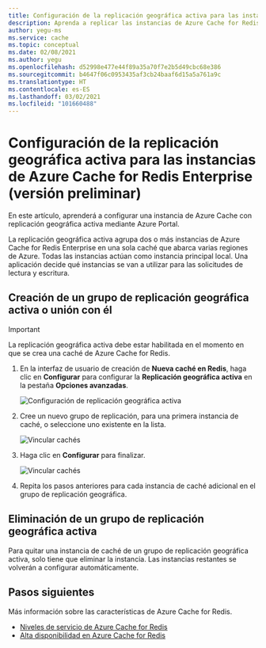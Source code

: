 ```yaml
---
title: Configuración de la replicación geográfica activa para las instancias de Azure Cache for Redis Enterprise
description: Aprenda a replicar las instancias de Azure Cache for Redis Enterprise entre regiones de Azure.
author: yegu-ms
ms.service: cache
ms.topic: conceptual
ms.date: 02/08/2021
ms.author: yegu
ms.openlocfilehash: d52998e477e44f89a35a70f7e2b5d49cbc68e386
ms.sourcegitcommit: b4647f06c0953435af3cb24baaf6d15a5a761a9c
ms.translationtype: HT
ms.contentlocale: es-ES
ms.lasthandoff: 03/02/2021
ms.locfileid: "101660488"
---
```

# <a name="configure-active-geo-replication-for-enterprise-azure-cache-for-redis-instances-preview"></a>Configuración de la replicación geográfica activa para las instancias de Azure Cache for Redis Enterprise (versión preliminar)

En este artículo, aprenderá a configurar una instancia de Azure Cache con replicación geográfica activa mediante Azure Portal.

La replicación geográfica activa agrupa dos o más instancias de Azure Cache for Redis Enterprise en una sola caché que abarca varias regiones de Azure. Todas las instancias actúan como instancia principal local. Una aplicación decide qué instancias se van a utilizar para las solicitudes de lectura y escritura.

## <a name="create-or-join-an-active-geo-replication-group"></a>Creación de un grupo de replicación geográfica activa o unión con él

> [!IMPORTANT]
> La replicación geográfica activa debe estar habilitada en el momento en que se crea una caché de Azure Cache for Redis.
>
>

1. En la interfaz de usuario de creación de **Nueva caché en Redis**, haga clic en **Configurar** para configurar la **Replicación geográfica activa** en la pestaña **Opciones avanzadas**.

    ![Configuración de replicación geográfica activa](./media/cache-how-to-active-geo-replication/cache-active-geo-replication-not-configured.png)

1. Cree un nuevo grupo de replicación, para una primera instancia de caché, o seleccione uno existente en la lista.

    ![Vincular cachés](./media/cache-how-to-active-geo-replication/cache-active-geo-replication-new-group.png)

1. Haga clic en **Configurar** para finalizar.

    ![Vincular cachés](./media/cache-how-to-active-geo-replication/cache-active-geo-replication-configured.png)

1. Repita los pasos anteriores para cada instancia de caché adicional en el grupo de replicación geográfica.

## <a name="remove-from-an-active-geo-replication-group"></a>Eliminación de un grupo de replicación geográfica activa

Para quitar una instancia de caché de un grupo de replicación geográfica activa, solo tiene que eliminar la instancia. Las instancias restantes se volverán a configurar automáticamente.

## <a name="next-steps"></a>Pasos siguientes

Más información sobre las características de Azure Cache for Redis.

* [Niveles de servicio de Azure Cache for Redis](cache-overview.md#service-tiers)
* [Alta disponibilidad en Azure Cache for Redis](cache-high-availability.md)
